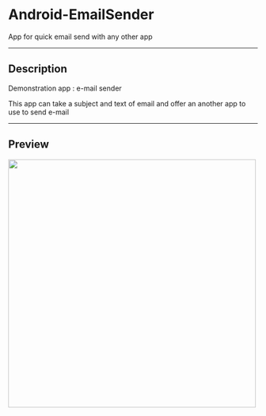 # Android-EmailSender

App for quick email send with any other app

----

## Description

Demonstration app : e-mail sender

This app can take a subject and text of email and offer an another app to use to send e-mail

----

## Preview

<img src="https://github.com/andybeardness/Android-EmailSender/blob/main/imgs/emailsender.gif" height="500">
